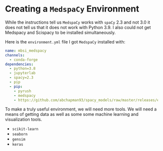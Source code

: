 # Creating a `MedspaCy` Environment

While the instructions tell us `MedspaCy` works with `spaCy` 2.3 and not 3.0 it does not tell us that it does not work with Python 3.9. I also could not get Medspacy and Scispacy to be installed simultaneously.

Here is the `environment.yml` file I got `MedspaCy` installed with:

```Yaml
name: mbsi_medspacy
channels:
  - conda-forge
dependencies:
  - python=3.8
  - jupyterlab
  - spacy=2.3
  - pip
  - pip:
    - pyrush
    - medspacy
    - https://github.com/abchapman93/spacy_models/raw/master/releases/en_info_3700_i2b2_2012-0.1.0/dist/en_info_3700_i2b2_2012-0.1.0.tar.gz
```

To make a truly useful environment, we will need more tools. We will need a means of getting data as well as some some machine learning and visualization tools.

- `scikit-learn`
- `seaborn`
- `gensim`
- `keras`
